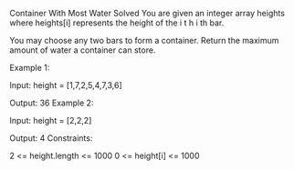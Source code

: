 Container With Most Water
Solved 
You are given an integer array heights where heights[i] represents the height of the 
i
t
h
i 
th
  bar.

You may choose any two bars to form a container. Return the maximum amount of water a container can store.

Example 1:



Input: height = [1,7,2,5,4,7,3,6]

Output: 36
Example 2:

Input: height = [2,2,2]

Output: 4
Constraints:

2 <= height.length <= 1000
0 <= height[i] <= 1000
